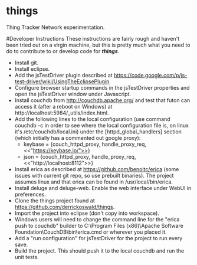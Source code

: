 things
======

Thing Tracker Network experimentation.

#Developer Instructions
These instructions are fairly rough and haven't been tried out on a virgin machine, but this is pretty much what you need to do to contribute to or develop code for **_things_**.
* Install git.
* Install eclipse.
* Add the jsTestDriver plugin described at https://code.google.com/p/js-test-driver/wiki/UsingTheEclipsePlugin.
* Configure browser startup commands in the jsTestDriver properties and open the jsTestDriver window under Javascript.
* Install couchdb from http://couchdb.apache.org/ and test that futon can access it (after a reboot on Windows) at http://localhost:5984/_utils/index.html.
* Add the following lines to the local configuration (use command couchdb -c in order to see where the local configuration file is, on linux it's /etc/couchdb/local.ini) under the [httpd_global_handlers] section (which initially has a commented out google proxy):
  * keybase = {couch_httpd_proxy, handle_proxy_req, <<"https://keybase.io/">>}
  * json = {couch_httpd_proxy, handle_proxy_req, <<"http://localhost:8112">>}
* Install erica as described at https://github.com/benoitc/erica (some issues with current git repo, so use prebuilt binaries). The project assumes linux and that erica can be found in /usr/local/bin/erica.
* Install deluge and deluge-web. Enable the web interface under WebUI in preferences.
* Clone the things project found at https://github.com/derrickoswald/things.
* Import the project into eclipse (don't copy into workspace).
* Windows users will need to change the command line for the "erica push to couchdb" builder to C:\Program Files (x86)\Apache Software Foundation\CouchDB\bin\erica.cmd or wherever you placed it.
* Add a "run configuration" for jsTestDriver for the project to run every save.
* Build the project. This should push it to the local couchdb and run the unit tests.



